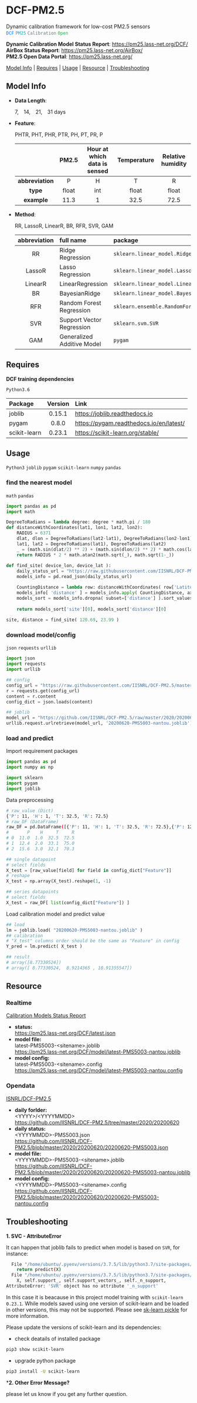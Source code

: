 # DCF-PM2.5
Dynamic calibration framework for low-cost PM2.5 sensors<br>
<span style="color:#007bff">```DCF```</span>
<span style="color:#17a2b8">```PM25```</span>
<span style="color:#6c757d">```Calibration```</span>
<span style="color:#28a745">```Open```</span>

**Dynamic Calibration Model Status Report**: <https://pm25.lass-net.org/DCF/><br>
**AirBox Status Report**: <https://pm25.lass-net.org/AirBox/><br>
**PM2.5 Open Data Portal**: <https://pm25.lass-net.org/>

[Model Info](#info) | [Requires](#require) | [Usage](#usage) | [Resource](#resource) | [Troubleshooting](#trouble)


<a name="info"></a>
## Model Info

- **Data Length**:

   7, 14, 21, 31 days

- **Feature**: 

   PHTR, PHT, PHR, PTR, PH, PT, PR, P

   |   | PM2.5 | Hour at which data is sensed | Temperature | Relative humidity |
   |:--:|:--:|:--:|:--:|:--:|
   |**abbreviation**| P | H | T | R |
   |**type**| float | int | float | float |
   |**example**|11.3|1|32.5|72.5|

- **Method**:

   RR, LassoR, LinearR, BR, RFR, SVR, GAM
   
   |abbreviation|full name|package|
   |:-:|:--|:--|
   |RR|Ridge Regression|```sklearn.linear_model.Ridge```|
   |LassoR|Lasso Regression|```sklearn.linear_model.Lasso```|
   |LinearR|LinearRegression|```sklearn.linear_model.LinearRegression```|
   |BR|BayesianRidge|```sklearn.linear_model.BayesianRidge```|
   |RFR|Random Forest Regression|```sklearn.ensemble.RandomForestRegressor```|
   |SVR|Support Vector Regression|```sklearn.svm.SVR```|
   |GAM|Generalized Additive Model|```pygam```|

<a name="require"></a>
## Requires

**DCF training dependencies**

```Python3.6```

| Package | Version | Link |
|:------- |:-------:|:---- |
| joblib  | 0.15.1  | <https://joblib.readthedocs.io> |
| pygam   | 0.8.0   | <https://pygam.readthedocs.io/en/latest/> |
| scikit-learn | 0.23.1 | <https://scikit-learn.org/stable/> |

<a name="usage"></a>
## Usage

`Python3` `joblib` `pygam` `scikit-learn` `numpy` `pandas`

### find the nearest model
`math` `pandas`

```Python
import pandas as pd
import math

DegreeToRadians = lambda degree: degree * math.pi / 180
def distanceWithCoordinates(lat1, lon1, lat2, lon2):
    RADIUS = 6371
    dlat, dlon = DegreeToRadians(lat2-lat1), DegreeToRadians(lon2-lon1)
    lat1, lat2 = DegreeToRadians(lat1), DegreeToRadians(lat2)
    _ = (math.sin(dlat/2) ** 2) + (math.sin(dlon/2) ** 2) * math.cos(lat1) * math.cos(lat2)
    return RADIUS * 2 * math.atan2(math.sqrt(_), math.sqrt(1-_))
        
def find_site( device_lon, device_lat ):
    daily_status_url = "https://raw.githubusercontent.com/IISNRL/DCF-PM2.5/master/2020/20200620/20200620-PMS5003.json"
    models_info = pd.read_json(daily_status_url)

    CountingDistance = lambda row: distanceWithCoordinates( row['Latitude'], row['Longitude'], device_lat, device_lon )
    models_info[ 'distance' ] = models_info.apply( CountingDistance, axis=1 )
    models_sort = models_info.dropna( subset=['distance'] ).sort_values( by="distance" )
    
    return models_sort['site'][0], models_sort['distance'][0]
    
site, distance = find_site( 120.69, 23.99 )
```

### download model/config
`json` `requests` `urllib`

```Python
import json
import requests
import urllib

## config 
config_url = "https://raw.githubusercontent.com/IISNRL/DCF-PM2.5/master/2020/20200620/20200620-PMS5003-nantou.config"
r = requests.get(config_url)
content = r.content
config_dict = json.loads(content)

## joblib
model_url = "https://github.com/IISNRL/DCF-PM2.5/raw/master/2020/20200620/20200620-PMS5003-nantou.joblib"
urllib.request.urlretrieve(model_url, '20200620-PMS5003-nantou.joblib')
```

### load and predict
Import requirement packages

```Python
import pandas as pd
import numpy as np

import sklearn
import pygam
import joblib
```

Data preprocessing

```bash
# raw_value (Dict)
{'P': 11, 'H': 1, 'T': 32.5, 'R': 72.5}
# raw_DF (DataFrame)
raw_DF = pd.DataFrame([{'P': 11, 'H': 1, 'T': 32.5, 'R': 72.5},{'P': 12, 'H': 2, 'T': 33.1, 'R': 75},{'P': 15.6, 'H': 3, 'T': 32.1, 'R': 70.3}])
#       P    H     T     R
# 0  11.0  1.0  32.5  72.5
# 1  12.4  2.0  33.1  75.0
# 2  15.6  3.0  32.1  70.3
```

```Python
## single datapoint
# select fields
X_test = [raw_value[field] for field in config_dict["Feature"]]
# reshape
X_test = np.array(X_test).reshape(1, -1)

## series datapoints
# select fields
X_test = raw_DF[ list(config_dict["Feature"]) ]
```

Load calibration model and predict value

```Python
## load
lm = joblib.load( "20200620-PMS5003-nantou.joblib" )
## calibration
# "X_test" columns order should be the same as "Feature" in config
Y_pred = lm.predict( X_test )

## result
# array([8.77330524])
# array([ 8.77330524,  8.9214365 , 10.91355547])
```



<a name="resource"></a>
## Resource

### Realtime
[Calibration Models Status Report](https://pm25.lass-net.org/DCF/)

- **status:**<br>
   <https://pm25.lass-net.org/DCF/latest.json>
- **model file:** <br>
   latest-PMS5003-\<sitename\>.joblib<br>
   <https://pm25.lass-net.org/DCF/model/latest-PMS5003-nantou.joblib>
- **model config:**<br>
   latest-PMS5003-\<sitename\>.config<br>
   <https://pm25.lass-net.org/DCF/model/latest-PMS5003-nantou.config>
   
### Opendata
[ISNRL/DCF-PM2.5](https://github.com/IISNRL/DCF-PM2.5/tree/master/)

- **daily forlder:**<br>
   \<YYYY>/\<YYYYMMDD><br>
   <https://github.com/IISNRL/DCF-PM2.5/tree/master/2020/20200620>
- **daily status:**<br>
   \<YYYYMMDD\>-PMS5003.json<br>
   <https://github.com/IISNRL/DCF-PM2.5/blob/master/2020/20200620/20200620-PMS5003.json>
- **model file:** <br>
   \<YYYYMMDD\>-PMS5003-\<sitename\>.joblib<br>
   <https://github.com/IISNRL/DCF-PM2.5/blob/master/2020/20200620/20200620-PMS5003-nantou.joblib>
- **model config:**<br>
   \<YYYYMMDD\>-PMS5003-\<sitename\>.config<br>
   <https://github.com/IISNRL/DCF-PM2.5/blob/master/2020/20200620/20200620-PMS5003-nantou.config>
   

<a name="trouble"></a>
## Troubleshooting
**1. SVC - AttributeError**
   
It can happen that joblib fails to predict when model is based on `SVR`, for instance:
   
```bash
  File "/home/ubuntu/.pyenv/versions/3.7.5/lib/python3.7/site-packages/sklearn/svm/_base.py", line 317, in predict
    return predict(X)
  File "/home/ubuntu/.pyenv/versions/3.7.5/lib/python3.7/site-packages/sklearn/svm/_base.py", line 335, in _dense_predict
    X, self.support_, self.support_vectors_, self._n_support,
AttributeError: 'SVR' object has no attribute '_n_support'
```
In this case it is beacause in this project model training with `scikit-learn 0.23.1`. While models saved using one version of scikit-learn and be loaded in other versions, this may not be supported. Please see [sk-learn pickle](https://scikit-learn.org/dev/modules/model_persistence.html?highlight=pickle#security-maintainability-limitations) for more information. 

Please update the versions of scikit-learn and its dependencies:

- check deatails of installed package

```bash
pip3 show scikit-learn
```
- upgrade python package

```bash
pip3 install -U scikit-learn
```

***2. Other Error Message?**

please let us know if you get any further question.
